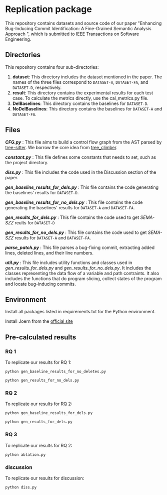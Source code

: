 # Replication package

This repository contains datasets and source code of our paper "Enhancing Bug-Inducing Commit Identification: A Fine-Grained Semantic Analysis Approach
", which is submitted to IEEE Transactions on Software Engineering. 

## Directories

This repository contains four sub-directories:

1. **dataset**: This directory includes the dataset mentioned in the paper. The names of the three files correspond to `DATASET-A`, `DATASET-FA`, and `DATASET-D`, respectively.
2. **result**: This directory contains the experimental results for each test case. To calculate the metrics directly, use the cal_metrics.py file.
3. **DelBaselines**: This directory contains the baselines for `DATASET-D`.
4. **NoDelBaselines**: This directory contains the baselines for `DATASET-A` and `DATASET-FA`.

## Files
**_CFG.py_** : This file aims to build a control flow graph from the AST parsed by [tree-sitter](https://github.com/tree-sitter/tree-sitter). We borrow the core idea from [tree_climber](https://github.com/bstee615/tree-climber).

**_constant.py_** : This file defines some constants that needs to set, such as the project directory.

**_diss.py_** : This file includes the code used in the Discussion section of the paper.

**_gen_baseline_results_for_dels.py_** : This file contains the code generating the baselines' results for `DATASET-D`.

**_gen_baseline_results_for_no_dels.py_** : This file contains the code generating the baselines' results for `DATASET-A` and `DATASET-FA`.

**_gen_results_for_dels.py_** : This file contains the code used to get *SEMA-SZZ* reults for `DATASET-D`

**_gen_results_for_no_dels.py_** : This file contains the code used to get *SEMA-SZZ* results for `DATASET-A` and `DATASET-FA`.

**_parse_patch.py_** : This file parses a bug-fixing commit, extracting added lines, deleted lines, and their line numbers.

**_util.py_** : This file includes utility functions and classes used in _gen_results_for_dels.py_ and _gen_results_for_no_dels.py_. It includes the classes representing the data flow of a variable and  path contraints. It also includes the functions that do program slicing, collect states of the program and locate bug-inducing commits.

## Environment

Install all packages listed in requirements.txt for the Python environment.

Install Joern from the [official site](https://joern.io/)


## Pre-calculated results

### RQ 1
To replicate our results for RQ 1:

```
python gen_baseline_results_for_no_deletes.py

python gen_results_for_no_dels.py
```

### RQ 2

To replicate our results for RQ 2:

```
python gen_baseline_results_for_dels.py

python gen_results_for_dels.py
```

### RQ 3

To replicate our results for RQ 2:

```
python ablation.py
```
### discussion
To replicate our results for discussion:

```
python diss.py
```